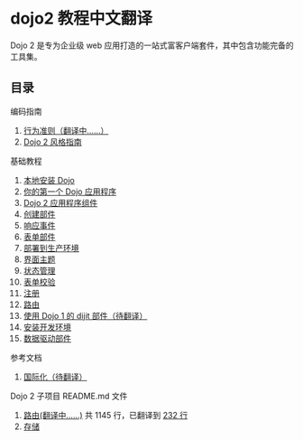 # dojo2 教程中文翻译

Dojo 2 是专为企业级 web 应用打造的一站式富客户端套件，其中包含功能完备的工具集。

## 目录

编码指南

1. [行为准则（翻译中……）](https://doufuding.com/translate/11/translate/master/CODE_OF_CONDUCT.md)
2. [Dojo 2 风格指南](https://doufuding.com/translate/11/translate/master/STYLE.md)

基础教程

1. [本地安装 Dojo](tutorials/000_local_installation/index.md)
2. [你的第一个 Dojo 应用程序](tutorials/001_static_content/index.md)
3. [Dojo 2 应用程序组件](https://doufuding.com/translate/9/translate/master/site/source/tutorials/002_creating_an_application/index.md)
4. [创建部件](https://doufuding.com/translate/9/translate/master/site/source/tutorials/003_creating_widgets/index.md)
5. [响应事件](https://doufuding.com/translate/9/translate/master/site/source/tutorials/004_user_interactions/index.md)
6. [表单部件](https://doufuding.com/translate/9/translate/master/site/source/tutorials/005_form_widgets/index.md)
7. [部署到生产环境](https://doufuding.com/translate/9/translate/master/site/source/tutorials/006_deploying_to_production/index.md)
8. [界面主题](https://doufuding.com/translate/9/translate/master/site/source/tutorials/007_theming/index.md)
9. [状态管理](https://doufuding.com/translate/9/translate/master/site/source/tutorials/1010_containers_and_injecting_state/index.md)
10. [表单校验](https://doufuding.com/translate/9/translate/master/site/source/tutorials/1015_form_validation/index.md)
11. [注册](https://doufuding.com/translate/9/translate/master/site/source/tutorials/1020_registries/index.md)
12. [路由](https://doufuding.com/translate/9/translate/master/site/source/tutorials/1030_routing/index.md)
13. [使用 Dojo 1 的 dijit 部件（待翻译）](https://doufuding.com/translate/9/translate/master/site/source/tutorials/1040_dojo1_dijits/index.md)
14. [安装开发环境](https://doufuding.com/translate/9/translate/master/site/source/tutorials/1050_development_environment/index.md)
15. [数据驱动部件](https://doufuding.com/translate/9/translate/master/site/source/tutorials/1060_data_driven_widgets/index.md)

参考文档

1. [国际化（待翻译）](https://doufuding.com/projects/9/blob/master/site/source/tutorials/internationalization.md)

Dojo 2 子项目 README.md 文件

1. [路由(翻译中……)](https://doufuding.com/translate/15/translate/master/README.md) 共 1145 行，已翻译到 [232 行](https://doufuding.com/projects/15/blob/master/README.md#line-232)
2. [存储](https://doufuding.com/translate/16/translate/master/README.md)
